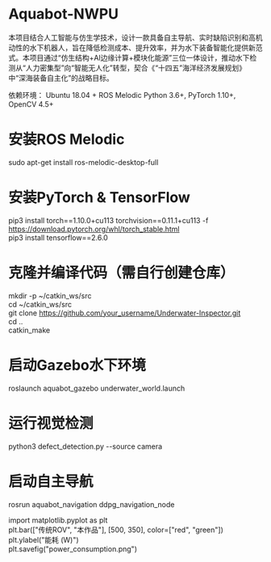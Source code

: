 # Aquabot-NWPU
本项目结合人工智能与仿生学技术，设计一款具备自主导航、实时缺陷识别和高机动性的水下机器人，旨在降低检测成本、提升效率，并为水下装备智能化提供新范式。本项目通过“仿生结构+AI边缘计算+模块化能源”三位一体设计，推动水下检测从“人力密集型”向“智能无人化”转型，契合《“十四五”海洋经济发展规划》中“深海装备自主化”的战略目标。

依赖环境：
Ubuntu 18.04 + ROS Melodic
Python 3.6+, PyTorch 1.10+, OpenCV 4.5+

# 安装ROS Melodic  
sudo apt-get install ros-melodic-desktop-full  

# 安装PyTorch & TensorFlow  
pip3 install torch==1.10.0+cu113 torchvision==0.11.1+cu113 -f https://download.pytorch.org/whl/torch_stable.html  
pip3 install tensorflow==2.6.0  

# 克隆并编译代码（需自行创建仓库）  
mkdir -p ~/catkin_ws/src  
cd ~/catkin_ws/src  
git clone https://github.com/your_username/Underwater-Inspector.git  
cd ..  
catkin_make  


# 启动Gazebo水下环境  
roslaunch aquabot_gazebo underwater_world.launch  

# 运行视觉检测  
python3 defect_detection.py --source camera  

# 启动自主导航  
rosrun aquabot_navigation ddpg_navigation_node  



import matplotlib.pyplot as plt  
plt.bar(["传统ROV", "本作品"], [500, 350], color=["red", "green"])  
plt.ylabel("能耗 (W)")  
plt.savefig("power_consumption.png")  
